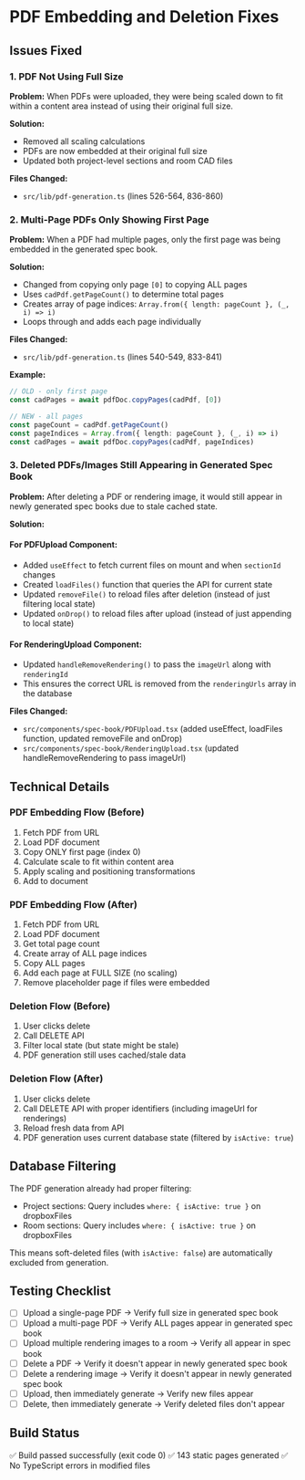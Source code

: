 # PDF Embedding and Deletion Fixes

## Issues Fixed

### 1. PDF Not Using Full Size
**Problem:** When PDFs were uploaded, they were being scaled down to fit within a content area instead of using their original full size.

**Solution:** 
- Removed all scaling calculations
- PDFs are now embedded at their original full size
- Updated both project-level sections and room CAD files

**Files Changed:**
- `src/lib/pdf-generation.ts` (lines 526-564, 836-860)

### 2. Multi-Page PDFs Only Showing First Page
**Problem:** When a PDF had multiple pages, only the first page was being embedded in the generated spec book.

**Solution:**
- Changed from copying only page `[0]` to copying ALL pages
- Uses `cadPdf.getPageCount()` to determine total pages
- Creates array of page indices: `Array.from({ length: pageCount }, (_, i) => i)`
- Loops through and adds each page individually

**Files Changed:**
- `src/lib/pdf-generation.ts` (lines 540-549, 833-841)

**Example:**
```typescript
// OLD - only first page
const cadPages = await pdfDoc.copyPages(cadPdf, [0])

// NEW - all pages
const pageCount = cadPdf.getPageCount()
const pageIndices = Array.from({ length: pageCount }, (_, i) => i)
const cadPages = await pdfDoc.copyPages(cadPdf, pageIndices)
```

### 3. Deleted PDFs/Images Still Appearing in Generated Spec Book
**Problem:** After deleting a PDF or rendering image, it would still appear in newly generated spec books due to stale cached state.

**Solution:**

#### For PDFUpload Component:
- Added `useEffect` to fetch current files on mount and when `sectionId` changes
- Created `loadFiles()` function that queries the API for current state
- Updated `removeFile()` to reload files after deletion (instead of just filtering local state)
- Updated `onDrop()` to reload files after upload (instead of just appending to local state)

#### For RenderingUpload Component:
- Updated `handleRemoveRendering()` to pass the `imageUrl` along with `renderingId`
- This ensures the correct URL is removed from the `renderingUrls` array in the database

**Files Changed:**
- `src/components/spec-book/PDFUpload.tsx` (added useEffect, loadFiles function, updated removeFile and onDrop)
- `src/components/spec-book/RenderingUpload.tsx` (updated handleRemoveRendering to pass imageUrl)

## Technical Details

### PDF Embedding Flow (Before)
1. Fetch PDF from URL
2. Load PDF document
3. Copy ONLY first page (index 0)
4. Calculate scale to fit within content area
5. Apply scaling and positioning transformations
6. Add to document

### PDF Embedding Flow (After)
1. Fetch PDF from URL
2. Load PDF document
3. Get total page count
4. Create array of ALL page indices
5. Copy ALL pages
6. Add each page at FULL SIZE (no scaling)
7. Remove placeholder page if files were embedded

### Deletion Flow (Before)
1. User clicks delete
2. Call DELETE API
3. Filter local state (but state might be stale)
4. PDF generation still uses cached/stale data

### Deletion Flow (After)
1. User clicks delete
2. Call DELETE API with proper identifiers (including imageUrl for renderings)
3. Reload fresh data from API
4. PDF generation uses current database state (filtered by `isActive: true`)

## Database Filtering

The PDF generation already had proper filtering:
- Project sections: Query includes `where: { isActive: true }` on dropboxFiles
- Room sections: Query includes `where: { isActive: true }` on dropboxFiles

This means soft-deleted files (with `isActive: false`) are automatically excluded from generation.

## Testing Checklist

- [ ] Upload a single-page PDF → Verify full size in generated spec book
- [ ] Upload a multi-page PDF → Verify ALL pages appear in generated spec book
- [ ] Upload multiple rendering images to a room → Verify all appear in spec book
- [ ] Delete a PDF → Verify it doesn't appear in newly generated spec book
- [ ] Delete a rendering image → Verify it doesn't appear in newly generated spec book
- [ ] Upload, then immediately generate → Verify new files appear
- [ ] Delete, then immediately generate → Verify deleted files don't appear

## Build Status
✅ Build passed successfully (exit code 0)
✅ 143 static pages generated
✅ No TypeScript errors in modified files
